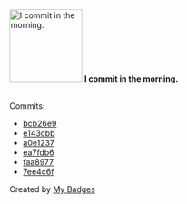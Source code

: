 <img src="https://my-badges.github.io/my-badges/morning-commits.png" alt="I commit in the morning." title="I commit in the morning." width="128">
<strong>I commit in the morning.</strong>
<br><br>

Commits:

- <a href="https://github.com/RAHULKRISHNAKR/auto-commit-repo/commit/bcb26e98691efb07c477e085b73486fcb6c868b8">bcb26e9</a>
- <a href="https://github.com/RAHULKRISHNAKR/auto-commit-repo/commit/e143cbb2d6e120e876b6f2c55e581a9ec457a7a3">e143cbb</a>
- <a href="https://github.com/RAHULKRISHNAKR/auto-commit-repo/commit/a0e123765d19f4ed687b8bf91fb82bc0a791ee57">a0e1237</a>
- <a href="https://github.com/RAHULKRISHNAKR/auto-commit-repo/commit/ea7fdb64294cdbdfbdaacb84e5c977b887305eb4">ea7fdb6</a>
- <a href="https://github.com/RAHULKRISHNAKR/auto-commit-repo/commit/faa8977a1917d27897de21bcab76ae21f72af7ee">faa8977</a>
- <a href="https://github.com/RAHULKRISHNAKR/auto-commit-repo/commit/7ee4c6f3d96eafb4a06e8990b20bf71a34138d4a">7ee4c6f</a>


Created by <a href="https://github.com/my-badges/my-badges">My Badges</a>